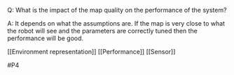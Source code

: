 Q: What is the impact of the map quality on the performance of the system?

A: It depends on what the assumptions are. If the map is very close to what the robot will see and the parameters are correctly tuned then the performance will be good.

[[Environment representation]]
[[Performance]]
[[Sensor]]

#P4 